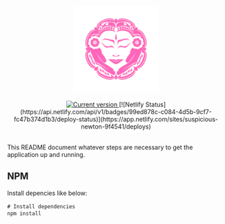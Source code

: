 <div align="center">
  <img src="./src/assets/images/logo.png" width='200' alt='Logo Tybali'>
</div>

<br/>

<div align="center">
  <a href='https://chouchoutebyflo.com'>
    <img src="https://img.shields.io/badge/version-v1.0.0-blue" alt='Current version'>
  </a>
  [![Netlify Status](https://api.netlify.com/api/v1/badges/99ed878c-c084-4d5b-9cf7-fc47b374d1b3/deploy-status)](https://app.netlify.com/sites/suspicious-newton-9f4541/deploys)
</div>

<br/>


This README document whatever steps are necessary to get the application up and running.

## NPM

Install depencies like below:

```shell
# Install dependencies
npm install
```
